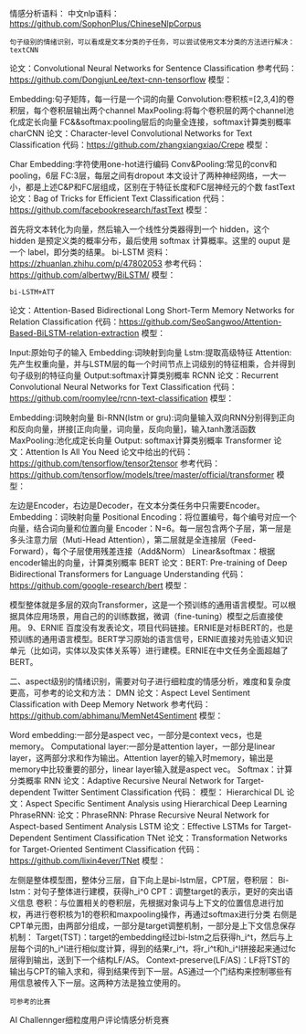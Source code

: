 情感分析语料：
中文nlp语料：https://github.com/SophonPlus/ChineseNlpCorpus

	句子级别的情绪识别，可以看成是文本分类的子任务，可以尝试使用文本分类的方法进行解决：
	textCNN
论文：Convolutional Neural Networks for Sentence Classification
参考代码：https://github.com/DongjunLee/text-cnn-tensorflow
模型：
 
Embedding:句子矩阵，每一行是一个词的向量
Convolution:卷积核=[2,3,4]的卷积层，每个卷积层输出两个channel
MaxPooling:将每个卷积层的两个channel池化成定长向量
FC&&softmax:pooling层后的向量全连接，softmax计算类别概率
	charCNN
论文：Character-level Convolutional Networks for Text Classification
代码：https://github.com/zhangxiangxiao/Crepe
模型：
 
Char Embedding:字符使用one-hot进行编码
Conv&Pooling:常见的conv和pooling，6层
FC:3层，每层之间有dropout
本文设计了两种神经网络，一大一小，都是上述C&P和FC层组成，区别在于特征长度和FC层神经元的个数
	fastText
论文：Bag of Tricks for Efficient Text Classification
代码：https://github.com/facebookresearch/fastText
模型：
 
首先将文本转化为向量，然后输入一个线性分类器得到一个 hidden，这个 hidden 是预定义类的概率分布，最后使用 softmax 计算概率。这里的 ouput 是一个 label，即分类的结果。
	bi-LSTM
资料：https://zhuanlan.zhihu.com/p/47802053
参考代码：https://github.com/albertwy/BiLSTM/
模型：
 
	bi-LSTM+ATT
论文：Attention-Based Bidirectional Long Short-Term Memory Networks for Relation Classification
代码：https://github.com/SeoSangwoo/Attention-Based-BiLSTM-relation-extraction
模型：
 
Input:原始句子的输入
Embedding:词映射到向量
Lstm:提取高级特征
Attention:先产生权重向量，并与LSTM层的每一个时间节点上词级别的特征相乘，合并得到句子级别的特征向量
Output:softmax计算类别概率
	RCNN
论文：Recurrent Convolutional Neural Networks for Text Classification
代码：https://github.com/roomylee/rcnn-text-classification
模型：
 
Embedding:词映射向量
Bi-RNN(lstm or gru):词向量输入双向RNN分别得到正向和反向向量，拼接[正向向量，词向量，反向向量]，输入tanh激活函数
MaxPooling:池化成定长向量
Output: softmax计算类别概率
	Transformer
论文：Attention Is All You Need
论文中给出的代码：https://github.com/tensorflow/tensor2tensor
参考代码：https://github.com/tensorflow/models/tree/master/official/transformer
模型：
 
左边是Encoder，右边是Decoder，在文本分类任务中只需要Encoder。
Embedding：词映射向量
Positional Encoding：将位置编号，每个编号对应一个向量，结合词向量和位置向量
Encoder：N=6。每一层包含两个子层，第一层是多头注意力层（Muti-Head Attention），第二层就是全连接层（Feed-Forward），每个子层使用残差连接（Add&Norm）
Linear&softmax：根据encoder输出的向量，计算类别概率
	BERT
论文：BERT: Pre-training of Deep Bidirectional Transformers for Language Understanding
代码：https://github.com/google-research/bert
模型：
  
模型整体就是多层的双向Transformer，这是一个预训练的通用语言模型。可以根据具体应用场景，用自己的的训练数据，微调（fine-tuning）模型之后直接使用。
9、ERNIE
	百度没有发表论文，项目代码链接。ERNIE是对标BERT的，也是预训练的通用语言模型。BERT学习原始的语言信号，ERNIE直接对先验语义知识单元（比如词，实体以及实体关系等）进行建模。ERNIE在中文任务全面超越了BERT。














二、aspect级别的情绪识别，需要对句子进行细粒度的情感分析，难度和复杂度更高，可参考的论文和方法：
	DMN
论文：Aspect Level Sentiment Classification with Deep Memory Network
参考代码：https://github.com/abhimanu/MemNet4Sentiment
模型：
 
Word embedding:一部分是aspect vec，一部分是context vecs，也是memory。
Computational layer:一部分是attention layer，一部分是linear layer，这两部分求和作为输出。Attention layer的输入时memory，输出是memory中比较重要的部分，linear layer输入就是aspect vec。
Softmax：计算分类概率
	RNN
论文：Adaptive Recursive Neural Network for Target-dependent Twitter Sentiment Classification
代码：
模型：
	Hierarchical DL
论文：Aspect Specific Sentiment Analysis using Hierarchical Deep Learning
	PhraseRNN:
论文：PhraseRNN: Phrase Recursive Neural Network for Aspect-based Sentiment Analysis
	LSTM
论文：Effective LSTMs for Target-Dependent Sentiment Classification
	TNet
论文：Transformation Networks for Target-Oriented Sentiment Classification
代码：https://github.com/lixin4ever/TNet
模型：
 
左侧是整体模型图，整体分三层，自下向上是bi-lstm层，CPT层，卷积层：
Bi-lstm：对句子整体进行建模，获得h_i^0
CPT：调整target的表示，更好的突出语义信息
卷积：与位置相关的卷积层，先根据对象词与上下文的位置信息进行加权，再进行卷积核为1的卷积和maxpooling操作，再通过softmax进行分类
右侧是CPT单元图，由两部分组成，一部分是target调整机制，一部分是上下文信息保存机制：
     Target(TST)：target的embedding经过bi-lstm之后获得h_i^t，然后与上层每个词的h_i^l进行相似度计算，得到的结果r_i^t，将r_i^t和h_i^l拼接起来通过fc层得到输出，送到下一个结构LF/AS。
     Context-preserve(LF/AS)：LF将TST的输出与CPT的输入求和，得到结果传到下一层。AS通过一个门结构来控制哪些有用信息被传入下一层。这两种方法是独立使用的。
  
	可参考的比赛
AI Challennger细粒度用户评论情感分析竞赛


